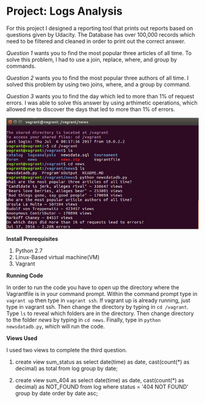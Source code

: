 # Project: Logs Analysis 

For this project I designed a reporting tool that prints out reports based on questions given by Udacity. The Database has over 100,000 records which need to be filtered and cleaned in order to print out the correct answer. 

*Question 1* wants you to find the most popular three articles of all time. To solve this problem, I had to use a join, replace, where, and group by commands.

*Question 2* wants you to find the most popular three authors of all time. I solved this problem by using two joins, where, and a group by command. 

*Question 3* wants you to find the day which led to more than 1% of request errors. I was able to solve this answer by using arthimetic operations, which allowed me to discover the days that led to more than 1% of errors.

![Pic](News.png)

**Install Prerequisites**

1. Python 2.7
2. Linux-Based virtual machine(VM)
3. Vagrant

**Running Code**

In order to run the code you have to open up the directory where the Vagrantfile is in your command prompt. Within the command prompt type in `vagrant up` then type in `vagrant ssh`. If vagrant up is already running, just type in vagrant ssh. Then change the directory by typing in `cd /vagrant`. Type `ls` to reveal which folders are in the directory. Then change directory to the folder _news_ by typing in `cd news`. Finally, type in `python newsdatadb.py`, which will run the code.

**Views Used**

I used two views to complete the third question. 

1. create view sum_status as select date(time) as date, cast(count(*) as decimal) as total from log group by date;

2. create view sum_404 as select date(time) as date, cast(count(*) as decimal) as NOT_FOUND from log where status = '404 NOT FOUND' group by date order by date asc; 


